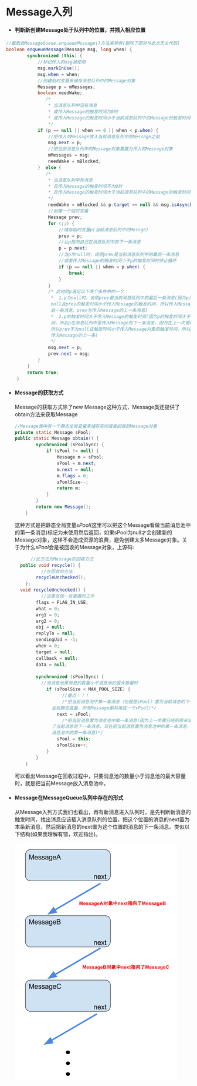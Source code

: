 # Message入列

- #### 判断新创建Message处于队列中的位置，并插入相应位置

```java
//截取自MessageQueue.enqueueMessage()方法来举例(删除了部分与此次无关代码)
boolean enqueueMessage(Message msg, long when) {
        synchronized (this) {
          	//标记传入的msg被使用
            msg.markInUse();
            msg.when = when;
          	//创建临时变量来储存消息队列中的Message对象
            Message p = mMessages;
            boolean needWake;
          	   /*	
          		* 当消息队列中没有消息
          		* 或传入Message的触发时间为0时
                * 或传入Message的触发时间小于当前消息队列中的Message的触发时间
                */
            if (p == null || when == 0 || when < p.when) {
                //把传入的Message放入当前消息队列中的Message之前
                msg.next = p;
              	//把当前消息队列中的Message对象重置为传入的Message对象
                mMessages = msg;
                needWake = mBlocked;
            }  else {
               /*	
          		* 当消息队列中有消息
          		* 且传入Message的触发时间不为0时
                * 且传入Message的触发时间大于当前消息队列中的Message的触发时间
                */
                needWake = mBlocked && p.target == null && msg.isAsynchronous();
            	//创建一个临时变量
                Message prev;
                for (;;) {
                  	//储存临时变量p(当前消息队列中的Messge)
                    prev = p;
                  	//让p指向自己在消息队列中的下一条消息
                    p = p.next;
                  	//当p为null时，说明prev是当前消息队列中的最后一条消息
                  	//或者传入Message的触发时间小于p的触发时间时终止循环
                    if (p == null || when < p.when) {
                        break;
                    }
                }
              	/* 此时的p满足以下两个条件中的一个：
              	 *	1.p为null时，说明prev是当前消息队列中的最后一条消息(因为p为null，所以prev不为
              	 null且prev的触发时间小于传入Message的触发时间，所以传入Message的为消息队列中的最
              	 后一条消息，prev为传入Message的上一条消息)
              	 *	2.p的触发时间大于传入Message的触发时间(因为p的触发时间大于传入Message的触发时
              	 间，所以p在消息队列中是传入Message的下一条消息，因为在上一次循环中没有进入if语句，
              	 所以prev不为null且触发时间小于传入Message对象的触发时间，所以prev在消息队列中处于
              	 传入Message的上一条)
              	 */	
                msg.next = p;
                prev.next = msg;
            }
        }
        return true;
    }
```
- #### **Message的获取方式**

  Message的获取方式除了new Message这种方式，Message类还提供了obtain方法来获取Message

  ```java
  //Message类中有一个静态全局变量来储存空闲或者回收的Message对象
  private static Message sPool;
  public static Message obtain() {
          synchronized (sPoolSync) {
              if (sPool != null) {
                  Message m = sPool;
                  sPool = m.next;
                  m.next = null;
                  m.flags = 0; 
                  sPoolSize--;
                  return m;
              }
          }
          return new Message();
      }
  ```

  这种方式是把静态全局变量*sPool*(这里可以把这个Message看做当前消息池中的第一条消息)标记为未使用然后返回，如果sPool为null才会创建新的Message对象，这样不会造成资源的浪费，避免创建太多Message对象。关于为什么*sPool*会是被回收的Message对象，上源码:

  ```java
    	//此方法为Message的回收方法
  	public void recycle() {
        	//在回收的方法
          recycleUnchecked();
      };
  	void recycleUnchecked() {
        	//这里在做一些重置的工作
          flags = FLAG_IN_USE;
          what = 0;
          arg1 = 0;
          arg2 = 0;
          obj = null;
          replyTo = null;
          sendingUid = -1;
          when = 0;
          target = null;
          callback = null;
          data = null;
        
          synchronized (sPoolSync) {
            //当消息池里消息的数量小于消息池的最大容量时
              if (sPoolSize < MAX_POOL_SIZE) {
                	//重点！！！
                	/*把当前消息池中第一条消息（也就是sPool）置为当前消息的下一条消息(sPool为
                全局静态变量，所有Message都共用这一个sPool)*/
                  next = sPool;
                	/*把当前消息置为消息池中第一条消息(因为上一步骤已经把原来消息池中的第一条消息置为
                了当前消息的下一条消息，现在把当前消息置为消息池中的第一条消息，所以sPool永远代表
                消息池中的第一条消息)*/
                  sPool = this;
                  sPoolSize++;
              }
          }
      }
  ```

  可以看出Message在回收过程中，只要消息池的数量小于消息池的最大容量时，就是把当前Message放入消息池中。

- #### **Message在MessageQueue队列中存在的形式**

  从Message入列方式我们也看出，再有新消息进入队列时，是先判断新消息的触发时间，找出消息应该插入消息队列的位置，把这个位置的消息的next置为本条新消息，然后把新消息的next置为这个位置的消息的下一条消息。类似以下结构(如果我理解有错，欢迎指出)。

  ![message](https://raw.githubusercontent.com/leibown/Study-Notes/master/img/message.png)
